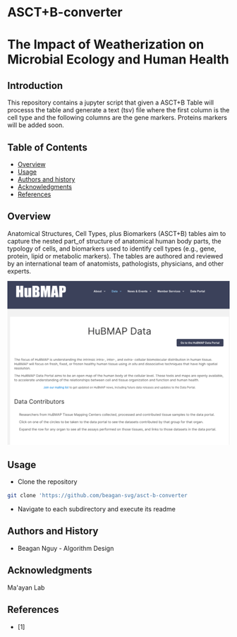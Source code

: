 # ASCT+B-converter

The Impact of Weatherization on Microbial Ecology and Human Health
=================================================

## Introduction 

This repository contains a jupyter script that given a ASCT+B Table will processs the table and generate a text (tsv) file where the first column is the cell type and the following columns are the gene markers. Proteins markers will be added soon. 

Table of Contents 
-----------------
* [Overview](#overview)
* [Usage](#usage)
* [Authors and history](#authors-and-history)
* [Acknowledgments](#acknowledgments)
* [References](#references)

## Overview
Anatomical Structures, Cell Types, plus Biomarkers (ASCT+B) tables aim to capture the nested part_of structure of anatomical human body parts, the typology of cells, and biomarkers used to identify cell types (e.g., gene, protein, lipid or metabolic markers). The tables are authored and reviewed by an international team of anatomists, pathologists, physicians, and other experts.

![cover](./HubMAP.png)

## Usage
- Clone the repository
```bash
git clone 'https://github.com/beagan-svg/asct-b-converter
```
- Navigate to each subdirectory and execute its readme 

## Authors and History

* Beagan Nguy - Algorithm Design

## Acknowledgments

Ma'ayan Lab
 
## References 
- [1] 
